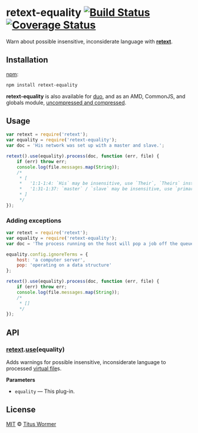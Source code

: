 # retext-equality [![Build Status](https://img.shields.io/travis/wooorm/retext-equality.svg)](https://travis-ci.org/wooorm/retext-equality) [![Coverage Status](https://img.shields.io/codecov/c/github/wooorm/retext-equality.svg)](https://codecov.io/github/wooorm/retext-equality)

Warn about possible insensitive, inconsiderate language with
[**retext**](https://github.com/wooorm/retext).

## Installation

[npm](https://docs.npmjs.com/cli/install):

```bash
npm install retext-equality
```

**retext-equality** is also available for
[duo](http://duojs.org/#getting-started), and as an AMD, CommonJS, and
globals module, [uncompressed and compressed](https://github.com/wooorm/retext-equality/releases).

## Usage

```js
var retext = require('retext');
var equality = require('retext-equality');
var doc = 'His network was set up with a master and slave.';

retext().use(equality).process(doc, function (err, file) {
    if (err) throw err;
    console.log(file.messages.map(String));
    /*
     * [
     *   '1:1-1:4: `His` may be insensitive, use `Their`, `Theirs` instead',
     *   '1:31-1:37: `master` / `slave` may be insensitive, use `primary` / `replica` instead'
     * ]
     */
});
```

### Adding exceptions

```js
var retext = require('retext');
var equality = require('retext-equality');
var doc = 'The process running on the host will pop a job off the queue.';

equality.config.ignoreTerms = {
    host: 'a computer server',
    pop: 'operating on a data structure'
};

retext().use(equality).process(doc, function (err, file) {
    if (err) throw err;
    console.log(file.messages.map(String));
    /*
     * []
     */
});
```

## API

### [retext](https://github.com/wooorm/retext/tree/feature/stable#api).[use](https://github.com/wooorm/retext/tree/feature/stable#retextuseplugin-options)(equality)

Adds warnings for possible insensitive, inconsiderate language to processed [virtual file](https://github.com/wooorm/vfile)s.

**Parameters**

*   `equality` — This plug-in.

## License

[MIT](LICENSE) © [Titus Wormer](http://wooorm.com)

